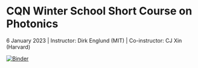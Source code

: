# CQN Winter School Short Course on Photonics
6 January 2023 | Instructor: Dirk Englund (MIT) | Co-instructor: CJ Xin (Harvard)

[![Binder](https://mybinder.org/badge_logo.svg)](https://mybinder.org/v2/git/https%3A%2F%2Fgithub.com%2Fcj-xin%2F2023-01-cqn-winter-school-photonics/HEAD?labpath=dielectric_waveguides_with_exercises.ipynb)
